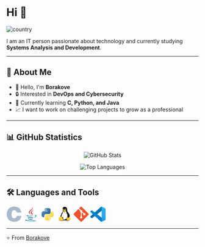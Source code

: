 # Hi 👋

![country](https://img.shields.io/badge/country-Brasil-green)

I am an IT person passionate about technology and currently studying **Systems Analysis and Development**.

---

## 🚀 About Me
- 👋 Hello, I'm **Borakove**  
- 🔒 Interested in **DevOps and Cybersecurity**  
- 🐍 Currently learning **C, Python, and Java**  
- 📈 I want to work on challenging projects to grow as a professional  

---

## 📊 GitHub Statistics  

<div align="center">

![GitHub Stats](https://github-readme-stats.vercel.app/api?username=Borakove&show_icons=true&theme=tokyonight&count_private=true&hide_border=true)  

![Top Languages](https://github-readme-stats.vercel.app/api/top-langs/?username=Borakove&layout=compact&theme=tokyonight&hide_border=true)  


</div>

---

## 🛠️ Languages and Tools  

<p align="left">
  <img src="https://raw.githubusercontent.com/devicons/devicon/master/icons/c/c-original.svg" alt="c" width="40" height="40"/>
  <img src="https://raw.githubusercontent.com/devicons/devicon/master/icons/java/java-original.svg" alt="java" width="40" height="40"/>
  <img src="https://raw.githubusercontent.com/devicons/devicon/master/icons/python/python-original.svg" alt="python" width="40" height="40"/>
  <img src="https://raw.githubusercontent.com/devicons/devicon/master/icons/linux/linux-original.svg" alt="linux" width="40" height="40"/>
  <img src="https://raw.githubusercontent.com/devicons/devicon/master/icons/git/git-original.svg" alt="git" width="40" height="40"/>
  <img src="https://raw.githubusercontent.com/devicons/devicon/master/icons/vscode/vscode-original.svg" alt="vscode" width="40" height="40"/>
</p>

---

⭐️ From [Borakove](https://github.com/Borakove)
